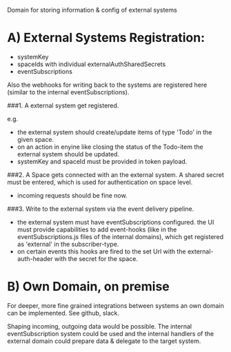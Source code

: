 Domain for storing information & config of external systems

# A) External Systems Registration:
- systemKey
- spaceIds with individual externalAuthSharedSecrets
- eventSubscriptions

Also the webhooks for writing back to the systems are registered here (similar to the internal eventSubscriptions). 

###1. A external system get registered. 

e.g. 
- the external system should create/update items of type 'Todo' in the given space.
- on an action in enyine like closing the status of the Todo-item the external system should be updated.
- systemKey and spaceId must be provided in token payload.

###2. A Space gets connected with an the external system. A shared secret must be entered, which is used for authentication
on space level.

- incoming requests should be fine now.

###3. Write to the external system via the event delivery pipeline.

- the external system must have eventSubscriptions configured. the UI must provide capabilities to add event-hooks (like in the eventSubscriptions.js files of the internal domains), which get registered as 'external' in the subscriber-type.
- on certain events this hooks are fired to the set Url with the external-auth-header with the secret for the space.

# B) Own Domain, on premise
For deeper, more fine grained integrations between systems an own domain can be implemented. See github, slack.

Shaping incoming, outgoing data would be possible. The internal eventSubscription system could be used and the internal handlers
of the external domain could prepare data & delegate to the target system.